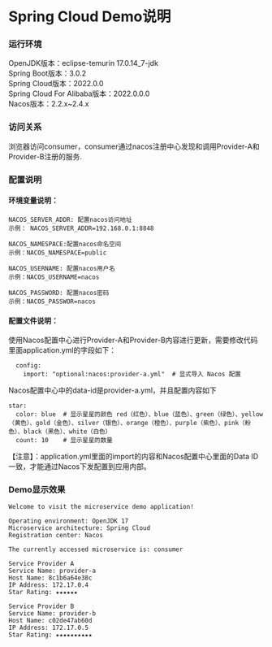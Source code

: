 # Spring Cloud Demo说明

### 运行环境
OpenJDK版本：eclipse-temurin 17.0.14_7-jdk  
Spring Boot版本：3.0.2  
Spring Cloud版本：2022.0.0  
Spring Cloud For Alibaba版本：2022.0.0.0  
Nacos版本：2.2.x~2.4.x  

### 访问关系

浏览器访问consumer，consumer通过nacos注册中心发现和调用Provider-A和Provider-B注册的服务.

### 配置说明
#### 环境变量说明：  
```
NACOS_SERVER_ADDR: 配置nacos访问地址  
示例： NACOS_SERVER_ADDR=192.168.0.1:8848

NACOS_NAMESPACE:配置nacos命名空间  
示例：NACOS_NAMESPACE=public  

NACOS_USERNAME: 配置nacos用户名  
示例：NACOS_USERNAME=nacos

NACOS_PASSWORD: 配置nacos密码
示例：NACOS_PASSWOR=nacos
```

#### 配置文件说明：

使用Nacos配置中心进行Provider-A和Provider-B内容进行更新，需要修改代码里面application.yml的字段如下：
```
  config:
    import: "optional:nacos:provider-a.yml"  # 显式导入 Nacos 配置
```
Nacos配置中心中的data-id是provider-a.yml，并且配置内容如下
```
star:
  color: blue  # 显示星星的颜色 red（红色）、blue（蓝色）、green（绿色）、yellow（黄色）、gold（金色）、silver（银色）、orange（橙色）、purple（紫色）、pink（粉色）、black（黑色）、white（白色）
  count: 10    # 显示星星的数量
```
【注意】：application.yml里面的import的内容和Nacos配置中心里面的Data ID一致，才能通过Nacos下发配置到应用内部。


### Demo显示效果
```
Welcome to visit the microservice demo application!

Operating environment: OpenJDK 17
Microservice architecture: Spring Cloud
Registration center: Nacos

The currently accessed microservice is: consumer

Service Provider A
Service Name: provider-a
Host Name: 8c1b6a64e38c
IP Address: 172.17.0.4
Star Rating: ★★★★★★

Service Provider B
Service Name: provider-b
Host Name: c02de47ab60d
IP Address: 172.17.0.5
Star Rating: ★★★★★★★★★★
```
